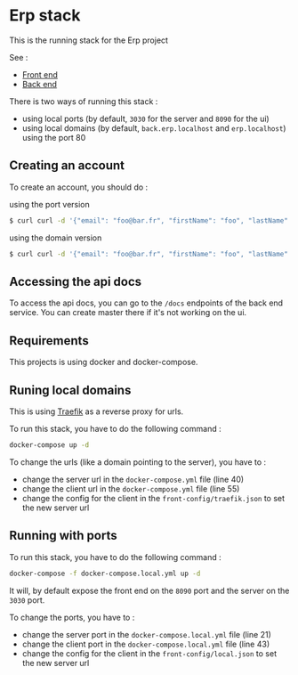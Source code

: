 # Erp stack

This is the running stack for the Erp project

See :
- [Front end](https://github.com/beaussart/erp-front)
- [Back end](https://github.com/beaussart/erp-back)

There is two ways of running this stack :
- using local ports (by default, `3030` for the server and `8090` for the ui)
- using local domains (by default, `back.erp.localhost` and `erp.localhost`) using the port 80

## Creating an account

To create an account, you should do :

using the port version

```bash
$ curl curl -d '{"email": "foo@bar.fr", "firstName": "foo", "lastName": "bar", "password": "azerty" }' -H 'Content-Type: application/json' http://localhost:3030/auth/register
```

using the domain version

```bash
$ curl curl -d '{"email": "foo@bar.fr", "firstName": "foo", "lastName": "bar", "password": "azerty" }' -H 'Content-Type: application/json' http://back.erp.localhost/auth/register
```

## Accessing the api docs

To access the api docs, you can go to the `/docs` endpoints of the back end service. You can create master there if it's not working on the ui.

## Requirements

This projects is using docker and docker-compose.

## Runing local domains

This is using [Traefik](https://traefik.io/) as a reverse proxy for urls.

To run this stack, you have to do the following command : 
```bash
docker-compose up -d
```

To change the urls (like a domain pointing to the server), you have to :
- change the server url in the `docker-compose.yml` file (line 40)
- change the client url in the `docker-compose.yml` file (line 55)
- change the config for the client in the `front-config/traefik.json` to set the new server url


## Running with ports

To run this stack, you have to do the following command :
```bash
docker-compose -f docker-compose.local.yml up -d
```

It will, by default expose the front end on the `8090` port and the server on the `3030` port.

To change the ports, you have to :
- change the server port in the `docker-compose.local.yml` file (line 21)
- change the client port in the `docker-compose.local.yml` file (line 43)
- change the config for the client in the `front-config/local.json` to set the new server url
